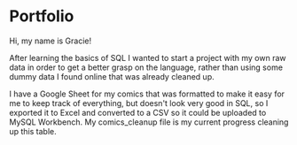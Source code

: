 # Portfolio

Hi, my name is Gracie!

After learning the basics of SQL I wanted to start a project with my own raw data in order to get a better grasp on the language, rather than using some dummy data I found online that was already cleaned up. 

I have a Google Sheet for my comics that was formatted to make it easy for me to keep track of everything, but doesn't look very good in SQL, so I exported it to Excel and converted to a CSV so it could be uploaded to MySQL Workbench. My comics_cleanup file is my current progress cleaning up this table. 
